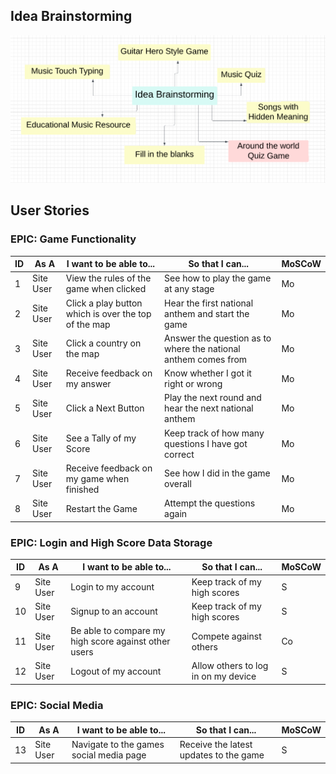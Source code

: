 ## Idea Brainstorming

![Idea Brainstorming](assets/images/ideas-brainstorm.PNG)

## User Stories

### EPIC: Game Functionality

| ID | As A |I want to be able to...|So that I can...|MoSCoW|
|----|------|-----------------------|----------------|------|
|1| Site User | View the rules of the game when clicked | See how to play the game at any stage | Mo |
|2| Site User | Click a play button which is over the top of the map | Hear the first national anthem and start the game | Mo |
|3| Site User | Click a country on the map | Answer the question as to where the national anthem comes from | Mo |
|4| Site User | Receive feedback on my answer | Know whether I got it right or wrong | Mo |
|5| Site User | Click a Next Button | Play the next round and hear the next national anthem | Mo |
|6| Site User | See a Tally of my Score | Keep track of how many questions I have got correct | Mo |
|7| Site User | Receive feedback on my game when finished | See how I did in the game overall | Mo |
|8| Site User | Restart the Game | Attempt the questions again | Mo |

### EPIC: Login and High Score Data Storage

| ID | As A |I want to be able to...|So that I can...|MoSCoW|
|----|------|-----------------------|----------------|------|
|9| Site User | Login to my account | Keep track of my high scores | S |
|10| Site User | Signup to an account | Keep track of my high scores | S |
|11| Site User | Be able to compare my high score against other users | Compete against others | Co |
|12| Site User | Logout of my account | Allow others to log in on my device | S |

### EPIC: Social Media

| ID | As A |I want to be able to...|So that I can...|MoSCoW|
|----|------|-----------------------|----------------|------|
|13| Site User | Navigate to the games social media page | Receive the latest updates to the game | S |